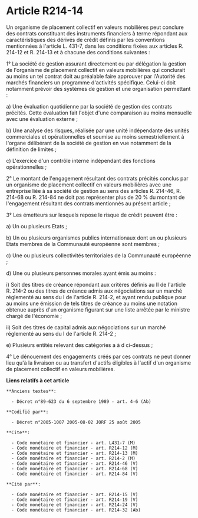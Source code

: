 # Article R214-14

Un organisme de placement collectif en valeurs mobilières peut conclure des contrats constituant des instruments financiers à
terme répondant aux caractéristiques des dérivés de crédit définis par les conventions mentionnées à l'article L. 431-7, dans
les conditions fixées aux articles R. 214-12 et R. 214-13 et à chacune des conditions suivantes :

1° La société de gestion assurant directement ou par délégation la gestion de l'organisme de placement collectif en valeurs
mobilières qui conclurait au moins un tel contrat doit au préalable faire approuver par l'Autorité des marchés financiers un
programme d'activités spécifique. Celui-ci doit notamment prévoir des systèmes de gestion et une organisation permettant :

a) Une évaluation quotidienne par la société de gestion des contrats précités. Cette évaluation fait l'objet d'une
comparaison au moins mensuelle avec une évaluation externe ;

b) Une analyse des risques, réalisée par une unité indépendante des unités commerciales et opérationnelles et soumise au
moins semestriellement à l'organe délibérant de la société de gestion en vue notamment de la définition de limites ;

c) L'exercice d'un contrôle interne indépendant des fonctions opérationnelles ;

2° Le montant de l'engagement résultant des contrats précités conclus par un organisme de placement collectif en valeurs
mobilières avec une entreprise liée à sa société de gestion au sens des articles R. 214-46, R. 214-68 ou R. 214-84 ne doit
pas représenter plus de 20 % du montant de l'engagement résultant des contrats mentionnés au présent article ;

3° Les émetteurs sur lesquels repose le risque de crédit peuvent être :

a) Un ou plusieurs Etats ;

b) Un ou plusieurs organismes publics internationaux dont un ou plusieurs Etats membres de la Communauté européenne sont
membres ;

c) Une ou plusieurs collectivités territoriales de la Communauté européenne ;

d) Une ou plusieurs personnes morales ayant émis au moins :

i) Soit des titres de créance répondant aux critères définis au II de l'article R. 214-2 ou des titres de créance admis aux
négociations sur un marché réglementé au sens du I de l'article R. 214-2, et ayant rendu publique pour au moins une émission
de tels titres de créance au moins une notation obtenue auprès d'un organisme figurant sur une liste arrêtée par le ministre
chargé de l'économie ;

ii) Soit des titres de capital admis aux négociations sur un marché réglementé au sens du I de l'article R. 214-2 ;

e) Plusieurs entités relevant des catégories a à d ci-dessus ;

4° Le dénouement des engagements créés par ces contrats ne peut donner lieu qu'à la livraison ou au transfert d'actifs
éligibles à l'actif d'un organisme de placement collectif en valeurs mobilières.

**Liens relatifs à cet article**

	**Anciens textes**:

	  - Décret n°89-623 du 6 septembre 1989 - art. 4-6 (Ab)

	**Codifié par**:

	  - Décret n°2005-1007 2005-08-02 JORF 25 août 2005

	**Cite**:

	  - Code monétaire et financier - art. L431-7 (M)
	  - Code monétaire et financier - art. R214-12 (M)
	  - Code monétaire et financier - art. R214-13 (M)
	  - Code monétaire et financier - art. R214-2 (M)
	  - Code monétaire et financier - art. R214-46 (V)
	  - Code monétaire et financier - art. R214-68 (V)
	  - Code monétaire et financier - art. R214-84 (V)

	**Cité par**:

	  - Code monétaire et financier - art. R214-15 (V)
	  - Code monétaire et financier - art. R214-19 (V)
	  - Code monétaire et financier - art. R214-24 (V)
	  - Code monétaire et financier - art. R214-32 (Ab)

